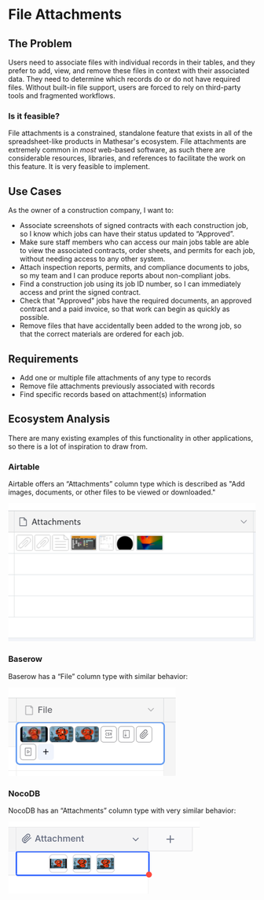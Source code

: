 # File Attachments

## The Problem

Users need to associate files with individual records in their tables, and they prefer to add, view, and remove these files in context with their associated data. They need to determine which records do or do not have required files. Without built-in file support, users are forced to rely on third-party tools and fragmented workflows.

### Is it feasible?

File attachments is a constrained, standalone feature that exists in all of the spreadsheet-like products in Mathesar's ecosystem. File attachments are extremely common in _most_ web-based software, as such there are considerable resources, libraries, and references to facilitate the work on this feature. It is very feasible to implement.

## Use Cases

As the owner of a construction company, I want to:

- Associate screenshots of signed contracts with each construction job, so I know which jobs can have their status updated to “Approved”.
- Make sure staff members who can access our main jobs table are able to view the associated contracts, order sheets, and permits for each job, without needing access to any other system.
- Attach inspection reports, permits, and compliance documents to jobs, so my team and I can produce reports about non-compliant jobs.
- Find a construction job using its job ID number, so I can immediately access and print the signed contract.
- Check that "Approved" jobs have the required documents, an approved contract and a paid invoice, so that work can begin as quickly as possible.
- Remove files that have accidentally been added to the wrong job, so that the correct materials are ordered for each job.

## Requirements

- Add one or multiple file attachments of any type to records
- Remove file attachments previously associated with records
- Find specific records based on attachment(s) information

## Ecosystem Analysis

There are many existing examples of this functionality in other applications, so there is a lot of inspiration to draw from.

### Airtable

Airtable offers an “Attachments” column type which is described as "Add images, documents, or other files to be viewed or downloaded."

![Airtable screenshot](../../../assets/images/airtable-attachments-cell.png)

### Baserow

Baserow has a “File” column type with similar behavior:

![Baserow Screenshot](../../../assets/images/baserow-attachments-cell.png)

### NocoDB

NocoDB has an “Attachments” column type with very similar behavior:

![NocoDB Screenshot](../../../assets/images/nocodb-attachments-cell.png)

